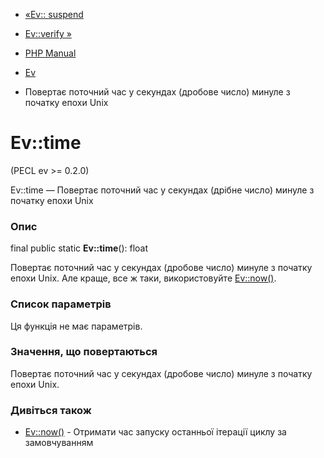 - [«Ev:: suspend](ev.suspend.md)
- [Ev::verify »](ev.verify.md)

- [PHP Manual](index.md)
- [Ev](class.ev.md)
- Повертає поточний час у секундах (дробове число) минуле з
початку епохи Unix

# Ev::time

(PECL ev \>= 0.2.0)

Ev::time — Повертає поточний час у секундах (дрібне число) минуле
з початку епохи Unix

### Опис

final public static **Ev::time**(): float

Повертає поточний час у секундах (дробове число) минуле з початку
епохи Unix. Але краще, все ж таки, використовуйте [Ev::now()](ev.now.md).

### Список параметрів

Ця функція не має параметрів.

### Значення, що повертаються

Повертає поточний час у секундах (дробове число) минуле з початку
епохи Unix.

### Дивіться також

- [Ev::now()](ev.now.md) - Отримати час запуску останньої ітерації
циклу за замовчуванням
